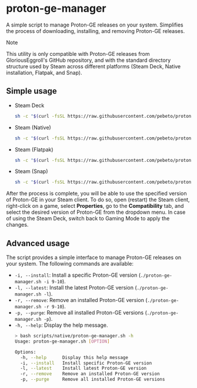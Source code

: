# proton-ge-manager
A simple script to manage Proton-GE releases on your system. Simplifies the process of downloading, installing, and removing Proton-GE releases.

> [!NOTE]
> This utility is only compatible with Proton-GE releases from GloriousEggroll's GitHub
> repository, and with the standard directory structure used by Steam across different
> platforms (Steam Deck, Native installation, Flatpak, and Snap).

## Simple usage
- Steam Deck
    ```bash
    sh -c "$(curl -fsSL https://raw.githubusercontent.com/pebeto/proton-ge-manager/main/native/proton-ge-manager.sh)"
    ```

- Steam (Native)
    ```bash
    sh -c "$(curl -fsSL https://raw.githubusercontent.com/pebeto/proton-ge-manager/main/native/proton-ge-manager.sh)"
    ```

- Steam (Flatpak)
    ```bash
    sh -c "$(curl -fsSL https://raw.githubusercontent.com/pebeto/proton-ge-manager/main/flatpak/proton-ge-manager.sh)"
    ```

- Steam (Snap)
    ```bash
    sh -c "$(curl -fsSL https://raw.githubusercontent.com/pebeto/proton-ge-manager/main/snap/proton-ge-manager.sh)"
    ```

After the process is complete, you will be able to use the specified version of Proton-GE in your Steam client. To do so, open (restart) the Steam client, right-click on a game, select **Properties**, go to the **Compatibility** tab, and select the desired version of Proton-GE from the dropdown menu.
In case of using the Steam Deck, switch back to Gaming Mode to apply the changes.

## Advanced usage
The script provides a simple interface to manage Proton-GE releases on your system. The following commands are available:
- `-i, --install`: Install a specific Proton-GE version (`./proton-ge-manager.sh -i 9-10`).
- `-l, --latest`: Install the latest Proton-GE version (`./proton-ge-manager.sh -l`).
- `-r, --remove`: Remove an installed Proton-GE version (`./proton-ge-manager.sh -r 9-10`).
- `-p, --purge`: Remove all installed Proton-GE versions (`./proton-ge-manager.sh -p`).
- `-h, --help`: Display the help message.
    ```bash
    > bash scripts/native/proton-ge-manager.sh -h
    Usage: proton-ge-manager.sh [OPTION]
    
    Options:
      -h, --help      Display this help message
      -i, --install   Install specific Proton-GE version
      -l, --latest    Install latest Proton-GE version
      -r, --remove    Remove an installed Proton-GE version
      -p, --purge     Remove all installed Proton-GE versions
    ```
